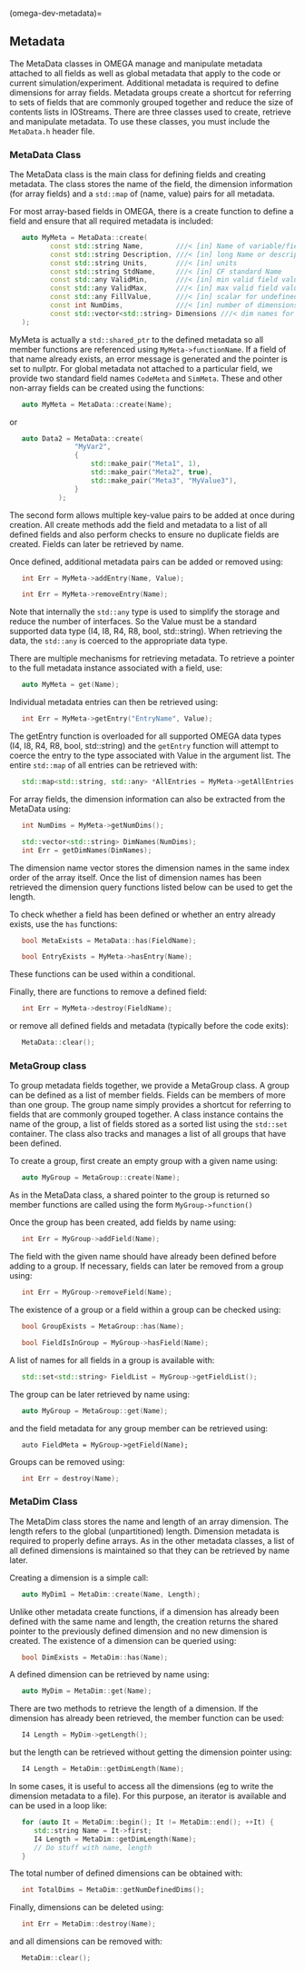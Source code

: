 (omega-dev-metadata)=

## Metadata

The MetaData classes in OMEGA manage and manipulate metadata attached to
all fields as well as global metadata that apply to the code or current
simulation/experiment. Additional metadata is required to define dimensions
for array fields. Metadata groups create a shortcut for referring to sets of
fields that are commonly grouped together and reduce the size of contents
lists in IOStreams. There are three classes used to create, retrieve and
manipulate metadata. To use these classes, you must include the `MetaData.h`
header file.

### MetaData Class

The MetaData class is the main class for defining fields and creating
metadata. The class stores the name of the field, the dimension information
(for array fields) and a `std::map` of (name, value) pairs for all metadata.

For most array-based fields in OMEGA, there is a create function
to define a field and ensure that all required metadata is included:
``` c++
   auto MyMeta = MetaData::create(
          const std::string Name,        ///< [in] Name of variable/field
          const std::string Description, ///< [in] long Name or description
          const std::string Units,       ///< [in] units
          const std::string StdName,     ///< [in] CF standard Name
          const std::any ValidMin,       ///< [in] min valid field value
          const std::any ValidMax,       ///< [in] max valid field value
          const std::any FillValue,      ///< [in] scalar for undefined entries
          const int NumDims,             ///< [in] number of dimensions
          const std::vector<std::string> Dimensions ///< dim names for each dim
   );
```
MyMeta is actually a `std::shared_ptr` to the defined metadata so all member
functions are referenced using `MyMeta->functionName`.
If a field of that name already exists, an error message is generated and
the pointer is set to nullptr.
For global metadata not attached to a particular field, we provide two standard
field names `CodeMeta` and `SimMeta`. These and other non-array fields
can be created using the functions:
```c++
   auto MyMeta = MetaData::create(Name);
```
or
```c++
   auto Data2 = MetaData::create(
                "MyVar2",
                {
                    std::make_pair("Meta1", 1),
                    std::make_pair("Meta2", true),
                    std::make_pair("Meta3", "MyValue3"),
                }
            );
```
The second form allows multiple key-value pairs to be added at once during
creation. All create methods add the field and metadata to a list of all
defined fields and also perform checks to ensure no duplicate fields are
created. Fields can later be retrieved by name.

Once defined, additional metadata pairs can be added or removed using:
```c++
   int Err = MyMeta->addEntry(Name, Value);

   int Err = MyMeta->removeEntry(Name);
```
Note that internally the `std::any` type is used to simplify the storage
and reduce the number of interfaces. So the Value must be a standard supported
data type (I4, I8, R4, R8, bool, std::string). When retrieving the data,
the `std::any` is coerced to the appropriate data type.

There are multiple mechanisms for retrieving metadata. To retrieve a pointer
to the full metadata instance associated with a field, use:
```c++
   auto MyMeta = get(Name);
```
Individual metadata entries can then be retrieved using:
```c++
   int Err = MyMeta->getEntry("EntryName", Value);
```
The getEntry function is overloaded for all supported OMEGA data types
(I4, I8, R4, R8, bool, std::string) and the `getEntry` function will attempt
to coerce the entry to the type associated with Value in the argument list.
The entire `std::map` of all entries can be retrieved with:
```c++
   std::map<std::string, std::any> *AllEntries = MyMeta->getAllEntries();
```

For array fields, the dimension information can also be extracted from
the MetaData using:
```c++
   int NumDims = MyMeta->getNumDims();

   std::vector<std::string> DimNames(NumDims);
   int Err = getDimNames(DimNames);
```
The dimension name vector stores the dimension names in the same index order
of the array itself. Once the list of dimension names has been retrieved
the dimension query functions listed below can be used to get the length.

To check whether a field has been defined or whether an entry already
exists, use the `has` functions:
```c++
   bool MetaExists = MetaData::has(FieldName);

   bool EntryExists = MyMeta->hasEntry(Name);
```
These functions can be used within a conditional.

Finally, there are functions to remove a defined field:
```c++
   int Err = MyMeta->destroy(FieldName);
```
or remove all defined fields and metadata (typically before the code exits):
```c++
   MetaData::clear();
```

### MetaGroup class

To group metadata fields together, we provide a MetaGroup class. A group
can be defined as a list of member fields. Fields can be members of more
than one group. The group name simply provides a shortcut for referring to
fields that are commonly grouped together. A class instance contains the
name of the group, a list of fields stored as a sorted list using the
`std::set` container. The class also tracks and manages a list of all groups
that have been defined.

To create a group, first create an empty group with a given name using:
```c++
   auto MyGroup = MetaGroup::create(Name);
```
As in the MetaData class, a shared pointer to the group is returned so member
functions are called using the form `MyGroup->function()`

Once the group has been created, add fields by name using:
```c++
   int Err = MyGroup->addField(Name);
```
The field with the given name should have already been defined before adding
to a group.
If necessary, fields can later be removed from a group using:
```c++
   int Err = MyGroup->removeField(Name);
```

The existence of a group or a field within a group can be checked using:
```c++
   bool GroupExists = MetaGroup::has(Name);

   bool FieldIsInGroup = MyGroup->hasField(Name);
```
A list of names for all fields in a group is available with:
```c++
   std::set<std::string> FieldList = MyGroup->getFieldList();
```

The group can be later retrieved by name using:
```c++
   auto MyGroup = MetaGroup::get(Name);
```
and the field metadata for any group member can be retrieved using:
```
   auto FieldMeta = MyGroup->getField(Name);
```

Groups can be removed using:
```c++
   int Err = destroy(Name);
```

### MetaDim Class

The MetaDim class stores the name and length of an array dimension. The length
refers to the global (unpartitioned) length. Dimension metadata is required to
properly define arrays. As in the other metadata classes, a list of all
defined dimensions is maintained so that they can be retrieved by name later.

Creating a dimension is a simple call:
```c++
   auto MyDim1 = MetaDim::create(Name, Length);
```
Unlike other metadata create functions, if a dimension has already been
defined with the same name and length, the creation returns the shared pointer
to the previously defined dimension and no new dimension is created.
The existence of a dimension can be queried using:
```c++
   bool DimExists = MetaDim::has(Name);
```

A defined dimension can be retrieved by name using:
```c++
   auto MyDim = MetaDim::get(Name);
```
There are two methods to retrieve the length of a dimension. If the dimension
has already been retrieved, the member function can be used:
```c++
   I4 Length = MyDim->getLength();
```
but the length can be retrieved without getting the dimension pointer using:
```c++
   I4 Length = MetaDim::getDimLength(Name);
```

In some cases, it is useful to access all the dimensions (eg to write the
dimension metadata to a file). For this purpose, an iterator is available
and can be used in a loop like:
```c++
   for (auto It = MetaDim::begin(); It != MetaDim::end(); ++It) {
      std::string Name = It->first;
      I4 Length = MetaDim::getDimLength(Name);
      // Do stuff with name, length
   }
```
The total number of defined dimensions can be obtained with:
```c++
   int TotalDims = MetaDim::getNumDefinedDims();
```

Finally, dimensions can be deleted using:
```c++
   int Err = MetaDim::destroy(Name);
```
and all dimensions can be removed with:
```c++
   MetaDim::clear();
```
